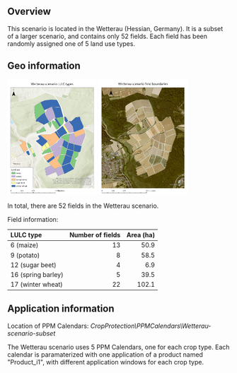 ## Overview

This scenario is located in the Wetterau (Hessian, Germany). It is a subset of a larger scenario, and contains only 52 fields. Each field has been randomly assigned one of 5 land use types.

## Geo information

<img src="../img/wetterau-scenario.jpg" width="40%">
<img src="../img/wetterau-image.jpg" width="40%">

In total, there are 52 fields in the Wetterau scenario.

Field information:

|LULC type          |Number of fields   |Area (ha)  |
|:------------------|------------------:|----------:|
|6 (maize)          |13                 |50.9       |
|9 (potato)         |8                  |58.5       |
|12 (sugar beet)    |4                  |6.9        |
|16 (spring barley) |5                  |39.5       |
|17 (winter wheat)  |22                 |102.1      |

## Application information

Location of PPM Calendars: *CropProtection\PPMCalendars\Wetterau-scenario-subset*

The Wetterau scenario uses 5 PPM Calendars, one for each crop type. Each calendar is paramaterized with one application of a product named "Product_i1", with different application windows for each crop type.
